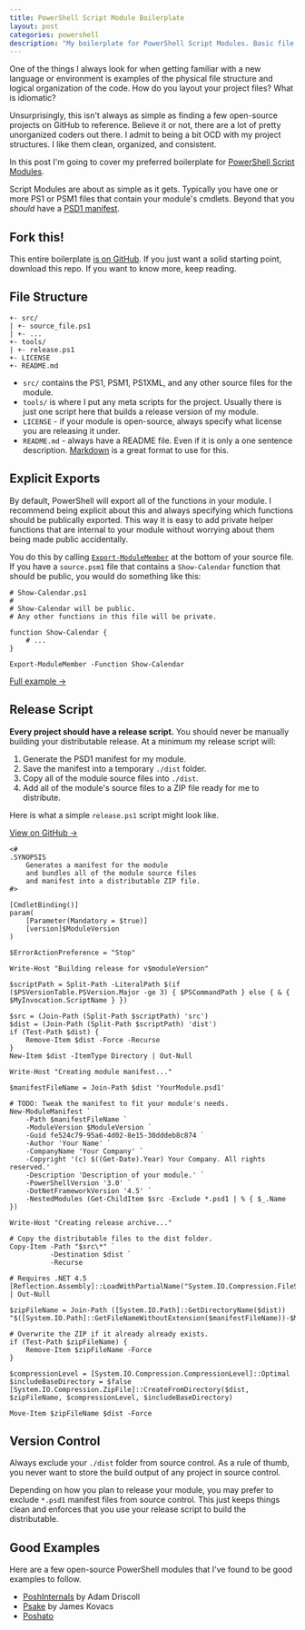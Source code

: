 ```yaml
---
title: PowerShell Script Module Boilerplate
layout: post
categories: powershell
description: "My boilerplate for PowerShell Script Modules. Basic file structure and a release script for building the manifest and distributable ZIP."
---
```


One of the things I always look for when getting familiar with a new language or environment is examples of the physical file structure and logical organization of the code. How do you layout your project files? What is idiomatic?

Unsurprisingly, this isn't always as simple as finding a few open-source projects on GitHub to reference. Believe it or not, there are a lot of pretty unorganized coders out there. I admit to being a bit OCD with my project structures. I like them clean, organized, and consistent.

In this post I'm going to cover my preferred boilerplate for [PowerShell Script Modules][script_module].

Script Modules are about as simple as it gets. Typically you have one or more PS1 or PSM1 files that contain your module's cmdlets. Beyond that you _should_ have a [PSD1 manifest][manifest].

## Fork this!

This entire boilerplate [is on GitHub][fork]. If you just want a solid starting point, download this repo. If you want to know more, keep reading.

## File Structure

	+- src/
	| +- source_file.ps1
	| +- ...
	+- tools/
	| +- release.ps1
	+- LICENSE
	+- README.md

- `src/` contains the PS1, PSM1, PS1XML, and any other source files for the module.
- `tools/` is where I put any meta scripts for the project. Usually there is just one script here that builds a release version of my module.
- `LICENSE` - if your module is open-source, always specify what license you are releasing it under.
- `README.md` - always have a README file. Even if it is only a one sentence description. [Markdown][markdown] is a great format to use for this.

## Explicit Exports

By default, PowerShell will export all of the functions in your module. I recommend being explicit about this and always specifying which functions should be publically exported. This way it is easy to add private helper functions that are internal to your module without worrying about them being made public accidentally.

You do this by calling [`Export-ModuleMember`][export_module_member] at the bottom of your source file. If you have a `source.psm1` file that contains a `Show-Calendar` function that should be public, you would do something like this:

	# Show-Calendar.ps1
	#
	# Show-Calendar will be public.
	# Any other functions in this file will be private.

	function Show-Calendar {
		# ...
	}

	Export-ModuleMember -Function Show-Calendar

[Full example &#8594;][export_example]

## Release Script

**Every project should have a release script.** You should never be manually building your distributable release. At a minimum my release script will:

1. Generate the PSD1 manifest for my module.
2. Save the manifest into a temporary `./dist` folder.
3. Copy all of the module source files into `./dist`.
4. Add all of the module's source files to a ZIP file ready for me to distribute.

Here is what a simple `release.ps1` script might look like.

[View on GitHub &#8594;][release_script]

	<#
	.SYNOPSIS
		Generates a manifest for the module
		and bundles all of the module source files
		and manifest into a distributable ZIP file.
	#>

	[CmdletBinding()]
	param(
	    [Parameter(Mandatory = $true)]
	    [version]$ModuleVersion
	)

	$ErrorActionPreference = "Stop"

	Write-Host "Building release for v$moduleVersion"

	$scriptPath = Split-Path -LiteralPath $(if ($PSVersionTable.PSVersion.Major -ge 3) { $PSCommandPath } else { & { $MyInvocation.ScriptName } })

	$src = (Join-Path (Split-Path $scriptPath) 'src')
	$dist = (Join-Path (Split-Path $scriptPath) 'dist')
	if (Test-Path $dist) {
	    Remove-Item $dist -Force -Recurse
	}
	New-Item $dist -ItemType Directory | Out-Null

	Write-Host "Creating module manifest..."

	$manifestFileName = Join-Path $dist 'YourModule.psd1'

	# TODO: Tweak the manifest to fit your module's needs.
	New-ModuleManifest `
	    -Path $manifestFileName `
	    -ModuleVersion $ModuleVersion `
	    -Guid fe524c79-95a6-4d02-8e15-30dddeb8c874 `
	    -Author 'Your Name' `
	    -CompanyName 'Your Company' `
	    -Copyright '(c) $((Get-Date).Year) Your Company. All rights reserved.' `
	    -Description 'Description of your module.' `
	    -PowerShellVersion '3.0' `
	    -DotNetFrameworkVersion '4.5' `
	    -NestedModules (Get-ChildItem $src -Exclude *.psd1 | % { $_.Name })

	Write-Host "Creating release archive..."

	# Copy the distributable files to the dist folder.
	Copy-Item -Path "$src\*" `
	          -Destination $dist `
	          -Recurse

	# Requires .NET 4.5
	[Reflection.Assembly]::LoadWithPartialName("System.IO.Compression.FileSystem") | Out-Null

	$zipFileName = Join-Path ([System.IO.Path]::GetDirectoryName($dist)) "$([System.IO.Path]::GetFileNameWithoutExtension($manifestFileName))-$ModuleVersion.zip"

	# Overwrite the ZIP if it already already exists.
	if (Test-Path $zipFileName) {
	    Remove-Item $zipFileName -Force
	}

	$compressionLevel = [System.IO.Compression.CompressionLevel]::Optimal
	$includeBaseDirectory = $false
	[System.IO.Compression.ZipFile]::CreateFromDirectory($dist, $zipFileName, $compressionLevel, $includeBaseDirectory)

	Move-Item $zipFileName $dist -Force

## Version Control

Always exclude your `./dist` folder from source control. As a rule of thumb, you never want to store the build output of any project in source control.

Depending on how you plan to release your module, you may prefer to exclude `*.psd1` manifest files from source control. This just keeps things clean and enforces that you use your release script to build the distributable.
	
## Good Examples

Here are a few open-source PowerShell modules that I've found to be good examples to follow.

- [PoshInternals](https://github.com/adamdriscoll/PoshInternals) by Adam Driscoll
- [Psake](https://github.com/psake/psake) by James Kovacs
- [Poshato](https://github.com/jpoehls/poshato)

<!--
## Binary Modules

I use a very similar file structure for [PowerShell Binary Modules][binary_module] but they do introduce more complexity into the release script. I'll be covering my binary module boilerplate in a future post. 
-->

[binary_module]: http://msdn.microsoft.com/en-us/library/dd878342(v=vs.85).aspx
[script_module]: http://msdn.microsoft.com/en-us/library/dd878340(v=vs.85).aspx
[manifest]: http://msdn.microsoft.com/en-us/library/dd878337(v=vs.85).aspx
[export_example]: http://msdn.microsoft.com/en-us/library/dd878340(v=vs.85).aspx
[export_module_member]: http://technet.microsoft.com/en-us/library/hh849736.aspx
[markdown]: http://daringfireball.net/projects/markdown/
[fork]: http://github.com/jpoehls/powershell-script-module-boilerplate
[release_script]: https://github.com/jpoehls/powershell-script-module-boilerplate/blob/master/tools/release.ps1
